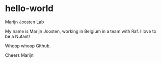 # hello-world
Marijn Joosten Lab

My name is Marijn Joosten, working in Belgium in a team with Raf.
I love to be a Nutant!

Whoop whoop Github.

Cheers
Marijn
